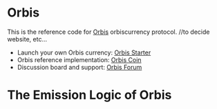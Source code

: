 # Orbis
This is the reference code for [Orbis](https://orbistransfer.com) orbiscurrency protocol. //to decide website, etc...

* Launch your own Orbis currency: [Orbis Starter](https://orbistransfer.com)
* Orbis reference implementation: [Orbis Coin](https://orbistransfer.com)
* Discussion board and support: [Orbis Forum](https://forum.orbistransfer.com)


# The Emission Logic of Orbis

<script async src="//jsfiddle.net/bd78d290/15/embed/"></script>

